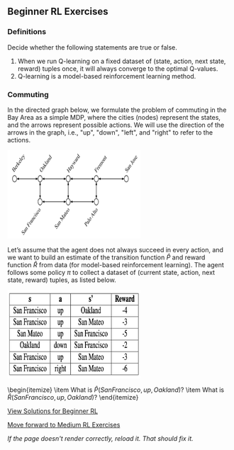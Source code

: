 ## Beginner RL Exercises

### Definitions
Decide whether the following statements are true or false.
1. When we run Q-learning on a fixed dataset of (state, action, next state, reward) tuples once, it will always converge to the optimal Q-values. 
2. Q-learning is a model-based reinforcement learning method. 

### Commuting
In the directed graph below, we formulate the problem of commuting in the Bay Area as a simple MDP, where the cities (nodes) represent the states, and the arrows represent possible actions. We will use the direction of the arrows in the graph, i.e., "up", "down", "left", and "right" to refer to the actions.

<img src="https://github.com/UMdecisionsupport/DecisionSupport2023/blob/main/images/Bay1.png" width="300" height="200">


Let’s assume that the agent does not always succeed in every action, and we want to build an estimate of the transition function $\hat{P}$ and reward function $\hat{R}$ from data (for model-based reinforcement learning). The agent follows some policy $\pi$ to collect a dataset of (current state, action, next state, reward) tuples, as listed below.

<img src="https://github.com/UMdecisionsupport/DecisionSupport2023/blob/main/images/Bay2.png" width="300" height="200">

\begin{itemize}
    \item What is $\hat{P}(San Francisco, up, Oakland)$?
    \item What is $\hat{R}(San Francisco, up, Oakland)$?
\end{itemize}


[View Solutions for Beginner RL](https://github.com/UMdecisionsupport/DecisionSupport2023/blob/main/RL/Solutions/Beginner_Solutions.md)

[Move forward to Medium RL Exercises](https://github.com/UMdecisionsupport/DecisionSupport2023/blob/main/RL/Medium.md)

*If the page doesn't render correctly, reload it. That should fix it.*
